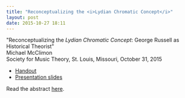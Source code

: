 ```yaml
---
title: "Reconceptualizing the <i>Lydian Chromatic Concept</i>"
layout: post
date: 2015-10-27 18:11
---
```


"Reconceptualizing the *Lydian Chromatic Concept*: George Russell as
Historical Theorist"<br>
Michael McClimon<br>
Society for Music Theory, St. Louis, Missouri, October 31, 2015


- [Handout](//files.mcclimon.org/projects/lcc-smt-handout.pdf)
- [Presentation slides](//files.mcclimon.org/projects/lcc-smt-slides.pdf)

Read the abstract [here](/projects/lcc.html).
